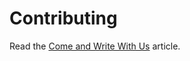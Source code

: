 # Contributing

Read the [Come and Write With Us](https://www.secjuice.com/join-secjuice-writing-team/) article.